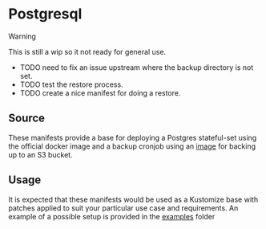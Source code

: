 # Postgresql

> [!WARNING]
> This is still a wip so it not ready for general use.
> - TODO need to fix an issue upstream where the backup directory is not set.
> - TODO test the restore process.
> - TODO create a nice manifest for doing a restore.

## Source

These manifests provide a base for deploying a Postgres stateful-set using the official docker image and a backup cronjob using an [image](https://github.com/eeshugerman/postgres-backup-s3) for backing up to an S3 bucket.

## Usage
It is expected that these manifests would be used as a Kustomize base with patches applied to suit your particular use case and requirements. An example of a possible setup is provided in the [examples](./examples) folder
